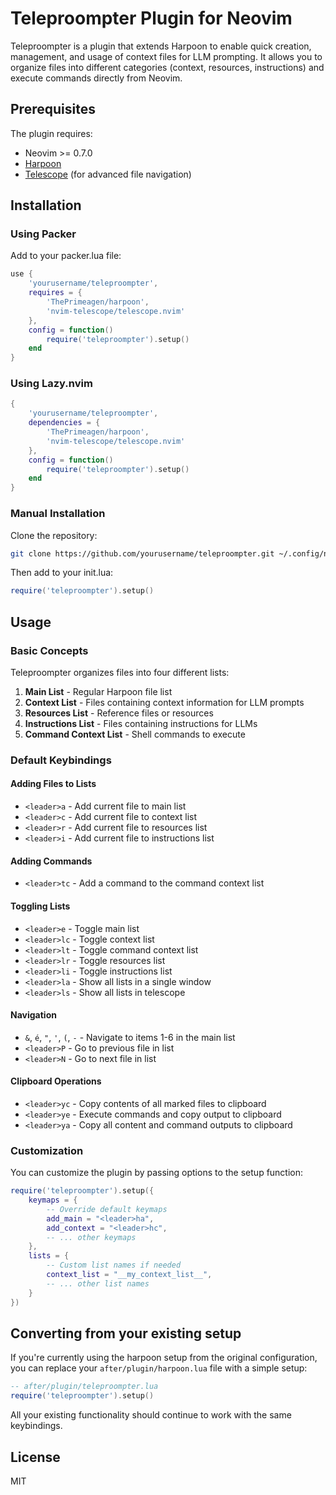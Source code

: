 # Teleproompter Plugin for Neovim

Teleproompter is a plugin that extends Harpoon to enable quick creation, management, and usage of context files for LLM prompting. It allows you to organize files into different categories (context, resources, instructions) and execute commands directly from Neovim.

## Prerequisites

The plugin requires:
- Neovim >= 0.7.0
- [Harpoon](https://github.com/ThePrimeagen/harpoon)
- [Telescope](https://github.com/nvim-telescope/telescope.nvim) (for advanced file navigation)

## Installation

### Using Packer

Add to your packer.lua file:

```lua
use {
    'yourusername/teleproompter',
    requires = {
        'ThePrimeagen/harpoon',
        'nvim-telescope/telescope.nvim'
    },
    config = function()
        require('teleproompter').setup()
    end
}
```

### Using Lazy.nvim

```lua
{
    'yourusername/teleproompter',
    dependencies = {
        'ThePrimeagen/harpoon',
        'nvim-telescope/telescope.nvim'
    },
    config = function()
        require('teleproompter').setup()
    end
}
```

### Manual Installation

Clone the repository:

```bash
git clone https://github.com/yourusername/teleproompter.git ~/.config/nvim/pack/plugins/start/teleproompter
```

Then add to your init.lua:

```lua
require('teleproompter').setup()
```

## Usage

### Basic Concepts

Teleproompter organizes files into four different lists:

1. **Main List** - Regular Harpoon file list
2. **Context List** - Files containing context information for LLM prompts
3. **Resources List** - Reference files or resources
4. **Instructions List** - Files containing instructions for LLMs
5. **Command Context List** - Shell commands to execute

### Default Keybindings

#### Adding Files to Lists
- `<leader>a` - Add current file to main list
- `<leader>c` - Add current file to context list
- `<leader>r` - Add current file to resources list
- `<leader>i` - Add current file to instructions list

#### Adding Commands
- `<leader>tc` - Add a command to the command context list

#### Toggling Lists
- `<leader>e` - Toggle main list
- `<leader>lc` - Toggle context list
- `<leader>lt` - Toggle command context list
- `<leader>lr` - Toggle resources list
- `<leader>li` - Toggle instructions list
- `<leader>la` - Show all lists in a single window
- `<leader>ls` - Show all lists in telescope

#### Navigation
- `&`, `é`, `"`, `'`, `(`, `-` - Navigate to items 1-6 in the main list
- `<leader>P` - Go to previous file in list
- `<leader>N` - Go to next file in list

#### Clipboard Operations
- `<leader>yc` - Copy contents of all marked files to clipboard
- `<leader>ye` - Execute commands and copy output to clipboard
- `<leader>ya` - Copy all content and command outputs to clipboard

### Customization

You can customize the plugin by passing options to the setup function:

```lua
require('teleproompter').setup({
    keymaps = {
        -- Override default keymaps
        add_main = "<leader>ha",
        add_context = "<leader>hc",
        -- ... other keymaps
    },
    lists = {
        -- Custom list names if needed
        context_list = "__my_context_list__",
        -- ... other list names
    }
})
```

## Converting from your existing setup

If you're currently using the harpoon setup from the original configuration, you can replace your `after/plugin/harpoon.lua` file with a simple setup:

```lua
-- after/plugin/teleproompter.lua
require('teleproompter').setup()
```

All your existing functionality should continue to work with the same keybindings.

## License

MIT
